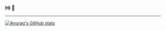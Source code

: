 ### Hi 👋

---

[![Anurag's GitHub stats](https://github-readme-stats.vercel.app/api?username=RussiaPlayer)](https://github.com/anuraghazra/github-readme-stats)
